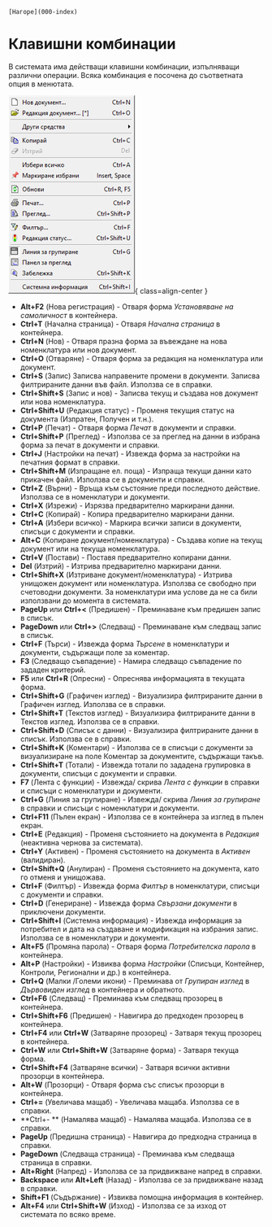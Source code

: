 ```{only} html
[Нагоре](000-index)
```

# Клавишни комбинации

В системата има действащи клавишни комбинации, изпълняващи различни операции. Всяка комбинация е посочена до съответната опция в менютата.    

![](914-shortcuts1.png){ class=align-center }

- **Alt+F2** (Нова регистрация) - Отваря форма *Установяване на самоличност* в контейнера. 	
- **Ctrl+T** (Начална страница) - Отваря *Начална страница* в контейнера.  
- **Ctrl+N** (Нов) - Отваря празна форма за въвеждане на нова номенклатура или нов документ. 	
- **Ctrl+O** (Отваряне) - Отваря форма за редакция на номенклатура или документ. 	
- **Ctrl+S** (Запис) 	Записва направените промени в документи. Записва филтрираните данни във файл. Използва се в справки.  
- **Ctrl+Shift+S** (Запис и нов) - Записва текущ и създава нов документ или нова номенклатура.  
- **Ctrl+Shift+U** (Редакция статус) - Променя текущия статус на документа (Изпратен, Получен и т.н.). 	 
- **Ctrl+P** (Печат) - Отваря форма *Печат* в документи и справки. 	
- **Ctrl+Shift+P** (Преглед) - Използва се за преглед на данни в избрана форма за печат в документи и справки. 	
- **Ctrl+J** (Настройки на печат) - Извежда форма за настройки на печатния формат в справки. 	
- **Ctrl+Shift+M** (Изпращане ел. поща) - Изпраща текущи данни като прикачен файл. Използва се в документи и справки. 	
- **Ctrl+Z** (Върни) - Връща към състояние преди последното действие. Използва се в номенклатури и документи. 	
- **Ctrl+X** (Изрежи) - Изрязва предварително маркирани данни. 	 
- **Ctrl+C** (Копирай) - Копира предварително маркирани данни. 	 
- **Ctrl+A** (Избери всичко) - Маркира всички записи в документи, списъци с документи и справки. 	
- **Alt+C** (Копиране документ/номенклатура) - Създава копие на текущ документ или на текуща номенклатура. 	 
- **Ctrl+V** (Постави) - Поставя предварително копирани данни. 	
- **Del** (Изтрий) - Изтрива предварително маркирани данни. 	
- **Ctrl+Shift+X** (Изтриване документ/номенклатура) - Изтрива унищожен документ или номенклатура. Използва се свободно при счетоводни документи. За номенклатури има услове да не са били използвани до момента в системата.  	
- **PageUp** или **Ctrl+<** (Предишен) - Преминаване към предишен запис в списък. 	
- **PageDown** или **Ctrl+>** (Следващ) - Преминаване към следващ запис в списък. 	 
- **Ctrl+F** (Търси) - Извежда форма *Търсене* в номенклатури и документи, съдържащи поле за коментар. 	
- **F3** (Следващо съвпадение) - Намира следващо съвпадение по зададен критерий. 	
- **F5** или **Ctrl+R** (Опресни) - Опреснява информацията в текущата форма. 	
- **Ctrl+Shift+G** (Графичен изглед) - Визуализира филтрираните данни в Графичен изглед. Използва се в справки. 	 
- **Ctrl+Shift+T** (Текстов изглед) - Визуализира филтрираните данни в Текстов изглед. Използва се в справки.   
- **Ctrl+Shift+D** (Списък с данни) - Визуализира филтрираните данни в списък. Използва се в справки. 	 
- **Ctrl+Shift+K** (Коментари) - Използва се в списъци с документи за визуализиране на поле Коментар за документите, съдържащи такъв. 	 
- **Ctrl+Shift+T** (Тотали) - Извежда тотали по зададена групировка в документи, списъци с документи и справки. 	
- **F7** (Лента с функции) - Извежда/ скрива *Лента с функции* в справки и списъци с номенклатури и документи. 	 
- **Ctrl+G** (Линия за групиране) - Извежда/ скрива *Линия за групиране* в справки и списъци с номенклатури и документи. 	
- **Ctrl+F11** (Пълен екран) - Използва се в контейнера за изглед в пълен екран. 	
- **Ctrl+E** (Редакция) - Променя състоянието на документа в *Редакция* (неактивна чернова за системата). 	 
- **Ctrl+Y** (Активен) - Променя състоянието на документа в *Активен* (валидиран). 	
- **Ctrl+Shift+Q** (Анулиран) - Променя състоянието на документа, като го отменя и унищожава. 	
- **Ctrl+F** (Филтър) - Извежда форма *Филтър* в номенклатури, списъци с документи и справки. 	 
- **Ctrl+D** (Генериране) - Извежда форма *Свързани документи* в приключени документи. 	 
- **Ctrl+Shift+I** (Системна информация) - Извежда информация за потребител и дата на създаване и модификация на избрания запис. Използва се в номенклатури и документи. 	
- **Alt+F5** (Промяна парола) - Отваря форма *Потребителска парола* в контейнера. 	 
- **Alt+P** (Настройки) - Извиква форма *Настройки* (Списъци, Контейнер, Контроли, Регионални и др.) в контейнера. 	
- **Ctrl+Q** (Малки /Големи икони) - Преминава от *Групиран изглед* в *Дървовиден изглед* в контейнера и обратното. 	
- **Ctrl+F6** (Следващ) - Преминава към следващ прозорец в контейнера. 	
- **Ctrl+Shift+F6** (Предишен) - Навигира до предходен прозорец в контейнера. 	
- **Ctrl+F4** или **Ctrl+W** (Затваряне прозорец) - Затваря текущ прозорец в контейнера. 	
- **Ctrl+W** или **Ctrl+Shift+W** (Затваряне форма) - Затваря текуща форма. 	
- **Ctrl+Shift+F4** (Затваряне всички) - Затваря всички активни прозорци в контейнера. 	
- **Alt+W** (Прозорци) - Отваря форма със списък прозорци в контейнера. 	
- **Ctrl+=** (Увеличава мащаб) - Увеличава мащаба. Използва се в справки. 	
- **Ctrl+- ** (Намалява мащаб) - Намалява мащаба. Използва се в справки. 	
- **PageUp** (Предишна страница) - Навигира до предходна страница в справки. 	 
- **PageDown** (Следваща страница) - Преминава към следваща страница в справки. 	
- **Alt+Right** (Напред) - Използва се за придвижване напред в справки. 	
- **Backspace** или **Alt+Left** (Назад) - Използва се за придвижване назад в справки. 	
- **Shift+F1** (Съдържание) - Извиква помощна информация в контейнер. 	
- **Alt+F4** или **Ctrl+Shift+W** (Изход) - Използва се за изход от системата по всяко време. 	